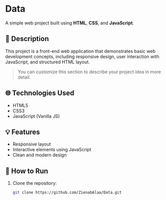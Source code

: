 # Data

A simple web project built using **HTML**, **CSS**, and **JavaScript**.

## 📌 Description
This project is a front-end web application that demonstrates basic web development concepts, including responsive design, user interaction with JavaScript, and structured HTML layout.

> You can customize this section to describe your project idea in more detail.

## 🌐 Technologies Used
- HTML5
- CSS3
- JavaScript (Vanilla JS)

## 💡 Features
- Responsive layout
- Interactive elements using JavaScript
- Clean and modern design

## 🚀 How to Run

1. Clone the repository:
   ```bash
   git clone https://github.com/ZienabAlaa/Data.git
